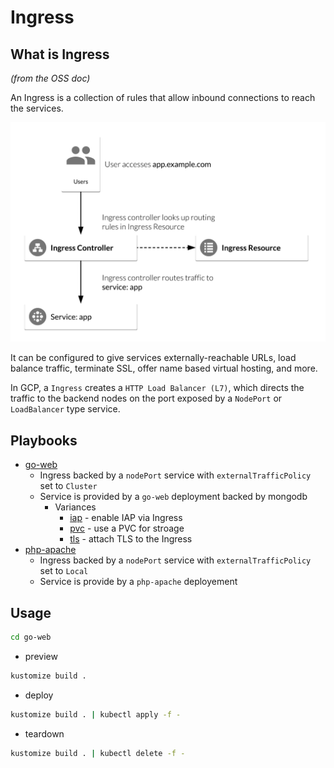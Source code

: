 # Ingress

## What is Ingress

_(from the OSS doc)_

An Ingress is a collection of rules that allow inbound connections to reach the services.

![Ingress Dataplane](images/ingress.png)

It can be configured to give services externally-reachable URLs, load balance traffic, terminate SSL, offer name based virtual hosting, and more.

In GCP, a `Ingress` creates a `HTTP Load Balancer (L7)`, which directs the traffic to the backend nodes on the port exposed by a `NodePort` or `LoadBalancer` type service.

## Playbooks

* [go-web](go-web)
  * Ingress backed by a `nodePort` service with `externalTrafficPolicy` set to `Cluster`
  * Service is provided by a `go-web` deployment backed by mongodb
    * Variances
      * [iap](go-web/iap) - enable IAP via Ingress
      * [pvc](go-web/pvc) - use a PVC for stroage
      * [tls](go-web/tls) - attach TLS to the Ingress
* [php-apache](php-apache)
  * Ingress backed by a `nodePort` service with `externalTrafficPolicy` set to `Local`
  * Service is provide by a `php-apache` deployement

## Usage

```sh
cd go-web
```

* preview

```sh
kustomize build .
```

* deploy

```sh
kustomize build . | kubectl apply -f -
```

* teardown

```sh
kustomize build . | kubectl delete -f -
```